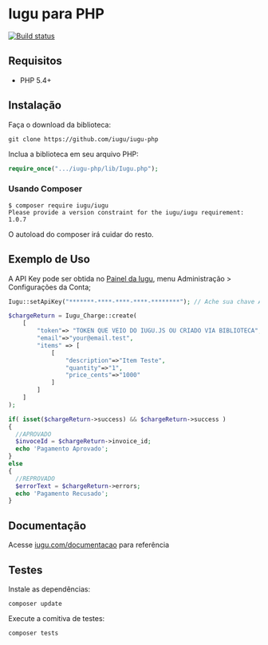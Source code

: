 # Iugu para PHP

[![Build status](https://img.shields.io/travis/iugu/iugu-php.svg)](https://travis-ci.org/iugu/iugu-php)

## Requisitos

* PHP 5.4+

## Instalação

Faça o download da biblioteca:

```
git clone https://github.com/iugu/iugu-php
```

Inclua a biblioteca em seu arquivo PHP:

```php
require_once(".../iugu-php/lib/Iugu.php");
```

### Usando Composer

```
$ composer require iugu/iugu
Please provide a version constraint for the iugu/iugu requirement: 1.0.7
```

O autoload do composer irá cuidar do resto.

## Exemplo de Uso

A API Key pode ser obtida no [Painel da Iugu](https://app.iugu.com/account), menu Administração > Configurações da Conta;

```php
Iugu::setApiKey("*******-****-****-****-********"); // Ache sua chave API no Painel

$chargeReturn = Iugu_Charge::create(
    [
        "token"=> "TOKEN QUE VEIO DO IUGU.JS OU CRIADO VIA BIBLIOTECA",
        "email"=>"your@email.test",
        "items" => [
            [
                "description"=>"Item Teste",
                "quantity"=>"1",
                "price_cents"=>"1000"
            ]
        ]
    ]
);

if( isset($chargeReturn->success) && $chargeReturn->success )
{
  //APROVADO
  $invoceId = $chargeReturn->invoice_id;
  echo 'Pagamento Aprovado';
}
else
{
  //REPROVADO
  $errorText = $chargeReturn->errors;
  echo 'Pagamento Recusado';
}
```

## Documentação

Acesse [iugu.com/documentacao](http://iugu.com/documentacao) para referência

## Testes

Instale as dependências:

```
composer update
```

Execute a comitiva de testes:

```
composer tests
```

